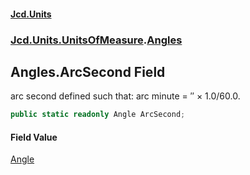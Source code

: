 #### [Jcd.Units](index 'index')
### [Jcd.Units.UnitsOfMeasure](Jcd.Units.UnitsOfMeasure 'Jcd.Units.UnitsOfMeasure').[Angles](Angles 'Jcd.Units.UnitsOfMeasure.Angles')

## Angles.ArcSecond Field

arc second defined such that: arc minute = ″ × 1.0/60.0.

```csharp
public static readonly Angle ArcSecond;
```

#### Field Value
[Angle](Angle 'Jcd.Units.UnitTypes.Angle')